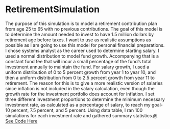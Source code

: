 # RetirementSimulation
The purpose of this simulation is to model a retirement contribution plan from age 25 to 65 with no previous contributions. 
The goal of this model is to determine the amount needed to invest to have 1.5 million dollars by retirement age before taxes. 
I want to use as realistic assumptions as possible as I am going to use this model for personal financial preparations. 
I chose systems analyst as the career used to determine starting salary. I used a normal distribution to model fund growth.
Accompanying that is a constant fund fee that will incur a small percentage of the fund’s total investment annually to maintain the fund. 
For salary growth, I used a uniform distribution of 0 to 5 percent growth from year 1 to year 10, and then a uniform distribution 
from 0 to 2.5 percent growth from year 11 to retirement. The reason for this is to give a more realistic version of salaries since 
inflation is not included in the salary calculation, even though the growth rate for the investment portfolio does account for inflation.
I set three different investment proportions to determine the minimum necessary investment rate, as calculated as a percentage of salary, 
to reach my goal- 10 percent, 7.5 percent, and 5 percent. Using data table, I ran 100 simulations for each investment rate and gathered summary statistics.[@](https://github.com/benjammin97/RetirementSimulation/blob/main/Final%20Project%20610.docx)
[See Code Here](https://github.com/benjammin97/RetirementSimulation/blob/main/InvestmentProjectModelingAndSimulation.xlsx)
